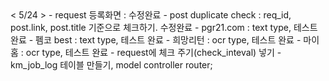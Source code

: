 <todo>
< 5/24 >
- request 등록화면 : 수정완료
- post duplicate check : req_id, post.link, post.title 기준으로 체크하기. 수정완료
- pgr21.com : text type, 테스트 완료
- 펨코 best : text type, 테스트 완료
- 희망리턴 : ocr type, 테스트 완료
- 마이홈 : ocr type, 테스트 완료
- request에 체크 주기(check_inteval) 넣기 
- km_job_log 테이블 만들기, model controller router;
